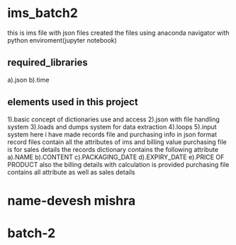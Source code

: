 # ims_batch2
this is ims file with json files
created the files using anaconda navigator with python enviroment(jupyter notebook)
## required_libraries
a).json
b).time
## elements used in this project
1).basic concept of dictionaries use and access
2).json with file handling system
3).loads and dumps system for data extraction
4).loops
5).input system
here i have made records file and purchasing info in json format
record files contain all the attributes of ims and billing value
purchasing file is for sales details
the records dictionary contains the following attribute
a).NAME
b).CONTENT
c).PACKAGING_DATE
d).EXPIRY_DATE
e).PRICE OF PRODUCT
also the billing details with calculation is provided
purchasing file contains all attribute as well as sales details
# name-devesh mishra
# batch-2

